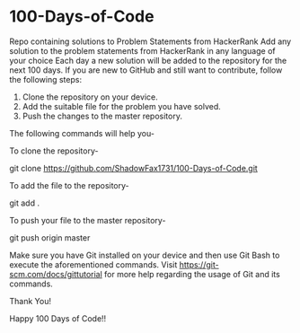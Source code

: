 # 100-Days-of-Code
Repo containing solutions to Problem Statements from HackerRank
Add any solution to the problem statements from HackerRank in any language of your choice Each day a new solution will be added to the repository for the next 100 days.
If you are new to GitHub and still want to contribute, follow the following steps:
1. Clone the repository on your device.
2. Add the suitable file for the problem you have solved.
3. Push the changes to the master repository.

The following commands will help you-

To clone the repository-

git clone https://github.com/ShadowFax1731/100-Days-of-Code.git 

To add the file to the repository-

git add .

To push your file to the master repository-

git push origin master

Make sure you have Git installed on your device and then use Git Bash to execute the aforementioned commands. Visit https://git-scm.com/docs/gittutorial for more help regarding the usage of Git and its commands.


Thank You!


Happy 100 Days of Code!!

